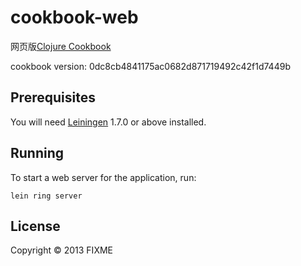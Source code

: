 # cookbook-web

网页版[Clojure Cookbook][1-0]

[1-0]: https://github.com/clojure-cookbook/clojure-cookbook

cookbook version: 0dc8cb4841175ac0682d871719492c42f1d7449b

## Prerequisites

You will need [Leiningen][1-1] 1.7.0 or above installed.

[1-1]: https://github.com/technomancy/leiningen

## Running

To start a web server for the application, run:

    lein ring server

## License

Copyright © 2013 FIXME
